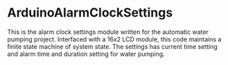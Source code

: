 # ArduinoAlarmClockSettings
This is the alarm clock settings module written for the automatic water pumping project. Interfaced with a 16x2 LCD module, this code maintains a finite state machine of system state. The settings has current time setting and alarm time and duration setting for water pumping.
